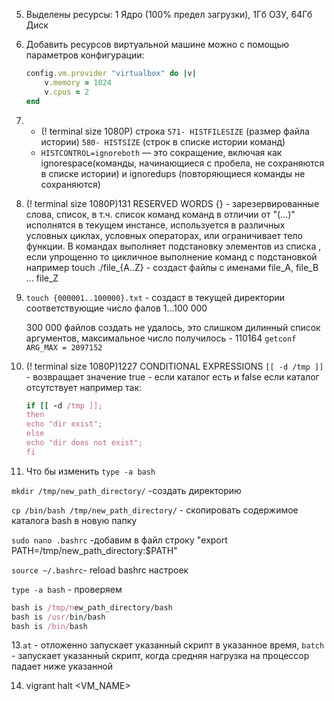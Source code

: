 5. Выделены ресурсы: 1 Ядро (100% предел загрузки), 1Гб ОЗУ, 64Гб Диск <br>
6. Добавить ресурсов виртуальной машине можно с помощью параметров конфигурации:
 
    ```ruby
    config.vm.provider "virtualbox" do |v|
        v.memory = 1024 
        v.cpus = 2
    end
    ```

8.
   - (! terminal size 1080P) строка `571- HISTFILESIZE` (размер файла истории) `580- HISTSIZE` (строк в списке истории команд)<br>
   - `HISTCONTROL=ignoreboth` — это сокращение, включая как ignorespace(команды, начинающиеся с пробела, не сохраняются в списке истории) и ignoredups (повторяющиеся команды не сохраняются)<br>

9.  (! terminal size 1080P)131 RESERVED WORDS
{} - зарезервированные слова, список, в т.ч. список команд команд в отличии от "(...)" исполнятся в текущем инстансе, используется в различных условных циклах, условных операторах, или ограничивает тело функции. В командах выполняет подстановку элементов из списка , если упрощенно то  цикличное выполнение команд с подстановкой например touch ./file_{A..Z} - создаст файлы с именами file_A, file_B ... file_Z

10. `touch {000001..100000}.txt` - создаст в текущей директории соответствующие число фалов 1...100 000
    
    300 000 файлов создать не удалось, это слишком дилинный список аргументов, максимальное число получилось - 110164
    `getconf ARG_MAX = 2097152`
11. (! terminal size 1080P)1227 CONDITIONAL EXPRESSIONS
    `[[ -d /tmp ]]` - возвращает значение true - если каталог есть и false если каталог отсутствует
    например так: 
    ```ruby
    if [[ -d /tmp ]]; 
    then 
    echo "dir exist"; 
    else 
    echo "dir does not exist"; 
    fi
    ```
12. Что бы изменить `type -a bash`

`mkdir /tmp/new_path_directory/` -создать директорию

`cp /bin/bash /tmp/new_path_directory/`  - скопировать содержимое каталога bash в новую папку

`sudo nano .bashrc`  -добавим в файл строку "export PATH=/tmp/new_path_directory:$PATH"

`source ~/.bashrc`- reload bashrc настроек

`type -a bash` - проверяем

 ```ruby
bash is /tmp/new_path_directory/bash
bash is /usr/bin/bash
bash is /bin/bash
```

13.`at` - отложенно запускает указанный скрипт в указанное время, `batch` - запускает указанный скрипт, когда средняя нагрузка на процессор падает ниже указанной

14. vigrant halt <VM_NAME>
